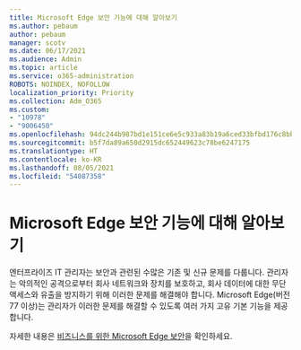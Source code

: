 ```yaml
---
title: Microsoft Edge 보안 기능에 대해 알아보기
ms.author: pebaum
author: pebaum
manager: scotv
ms.date: 06/17/2021
ms.audience: Admin
ms.topic: article
ms.service: o365-administration
ROBOTS: NOINDEX, NOFOLLOW
localization_priority: Priority
ms.collection: Adm_O365
ms.custom:
- "10978"
- "9006450"
ms.openlocfilehash: 94dc244b987bd1e151ce6e5c933a83b19a6ced33bfbd176c8bbf1e8ce83370b6
ms.sourcegitcommit: b5f7da89a650d2915dc652449623c78be6247175
ms.translationtype: HT
ms.contentlocale: ko-KR
ms.lasthandoff: 08/05/2021
ms.locfileid: "54087358"
---
```

# <a name="learn-about-the-security-features-of-microsoft-edge"></a>Microsoft Edge 보안 기능에 대해 알아보기

엔터프라이즈 IT 관리자는 보안과 관련된 수많은 기존 및 신규 문제를 다룹니다. 관리자는 악의적인 공격으로부터 회사 네트워크와 장치를 보호하고, 회사 데이터에 대한 무단 액세스와 유출을 방지하기 위해 이러한 문제를 해결해야 합니다. Microsoft Edge(버전 77 이상)는 관리자가 이러한 문제를 해결할 수 있도록 여러 가지 고유 기본 기능을 제공합니다. 

자세한 내용은 [비즈니스를 위한 Microsoft Edge 보안](/DeployEdge/ms-edge-security-for-business)을 확인하세요.